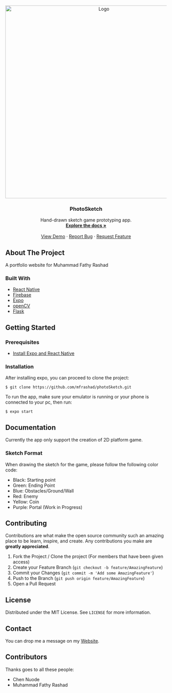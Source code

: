 <br />
<p align="center">
  <a href="https://github.com/mfrashad/photoSketch">
    <img src="/assets/image/photosketch-logo.png" alt="Logo" width="600">
  </a>

  <h3 align="center">PhotoSketch</h3>

  <p align="center">
    Hand-drawn sketch game prototyping app.
    <br />
    <a href="https://github.com/mfrashad/photoSketch"><strong>Explore the docs »</strong></a>
    <br />
    <br />
    <a href="https://exp.host/@mfrashad/photoSketch">View Demo</a>
    ·
    <a href="https://github.com/mfrashad/photoSketch/issues">Report Bug</a>
    ·
    <a href="https://github.com/mfrashad/photoSketch/issues">Request Feature</a>
  </p>
</p>


<!-- ABOUT THE PROJECT -->
## About The Project

A portfolio website for Muhammad Fathy Rashad

### Built With

* [React Native](https://facebook.github.io/react-native/)
* [Firebase](https://firebase.google.com/)
* [Expo](https://expo.io/)
* [openCV](https://opencv.org/)
* [Flask](https://github.com/pallets/flask)

<!-- GETTING STARTED -->
## Getting Started

### Prerequisites

- [Install Expo and React Native](https://facebook.github.io/react-native/docs/getting-started)



### Installation

After installing expo, you can proceed to clone the project:
```
$ git clone https://github.com/mfrashad/photoSketch.git
```

To run the app, make sure your emulator is running or your phone is connected to your pc, then run:
```
$ expo start
```


<!-- USAGE EXAMPLES -->
## Documentation

Currently the app only support the creation of 2D platform game.

### Sketch Format

When drawing the sketch for the game, please follow the following color code:

- Black: Starting point
- Green: Ending Point
- Blue: Obstacles/Ground/Wall
- Red: Enemy
- Yellow: Coin
- Purple: Portal (Work in Progress)

<!-- CONTRIBUTING -->
## Contributing

Contributions are what make the open source community such an amazing place to be learn, inspire, and create. Any contributions you make are **greatly appreciated**.

1. Fork the Project / Clone the project (For members that have been given access)
2. Create your Feature Branch (`git checkout -b feature/AmazingFeature`)
3. Commit your Changes (`git commit -m 'Add some AmazingFeature'`)
4. Push to the Branch (`git push origin feature/AmazingFeature`)
5. Open a Pull Request



<!-- LICENSE -->
## License

Distributed under the MIT License. See `LICENSE` for more information.



<!-- CONTACT -->
## Contact

You can drop me a message on my [Website](https://www.mfrashad.com/).




<!-- ACKNOWLEDGEMENTS -->
## Contributors
Thanks goes to all these people:
- Chen Nuode
- Muhammad Fathy Rashad